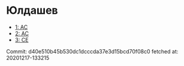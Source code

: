 # Юлдашев
- [1: AC](1.md)
- [2: AC](2.md)
- [3: CE](3.md)

Commit: d40e510b45b530dc1dcccda37e3d15bcd70f08c0
 fetched at: 20201217-133215
